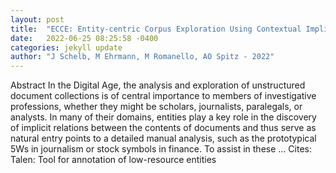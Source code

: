 ```yaml
---
layout: post
title:  "ECCE: Entity-centric Corpus Exploration Using Contextual Implicit Networks"
date:   2022-06-25 08:25:58 -0400
categories: jekyll update
author: "J Schelb, M Ehrmann, M Romanello, AO Spitz - 2022"
---
```

Abstract In the Digital Age, the analysis and exploration of unstructured document collections is of central importance to members of investigative professions, whether they might be scholars, journalists, paralegals, or analysts. In many of their domains, entities play a key role in the discovery of implicit relations between the contents of documents and thus serve as natural entry points to a detailed manual analysis, such as the prototypical 5Ws in journalism or stock symbols in finance. To assist in these …
Cites: ‪Talen: Tool for annotation of low-resource entities‬  